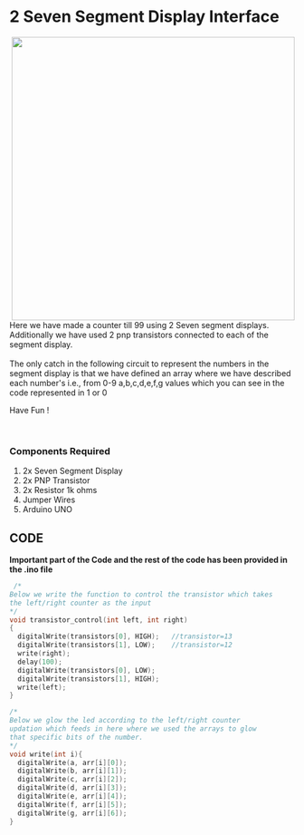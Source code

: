 <h1>2 Seven Segment Display Interface</h1>

<div>
    <img width=500 align=right src="https://github.com/Curovearth/Dive-into-Electronics/blob/main/Intermediate%201/04-2%20SSD%20Counter/2ssd.gif">
    <p>Here we have made a counter till 99 using 2 Seven segment displays. Additionally we have used 2 pnp transistors connected to each of the segment display.<br><br>The only catch in the following circuit to represent the numbers in the segment display is that we have defined an array where we have described each number's i.e., from 0-9 a,b,c,d,e,f,g values which you can see in the code represented in 1 or 0</p>
    <p>Have Fun !</p>
</div>  <br>   
 

<div>
  <h3>Components Required</h3>
  <ol>
    <li>2x Seven Segment Display</li>
    <li>2x PNP Transistor</li>
    <li>2x Resistor 1k ohms</li>
    <li>Jumper Wires</li>
    <li>Arduino UNO</li>
  </ol>
    
</div>


  
## CODE

<b>Important part of the Code and the rest of the code has been provided in the .ino file</b>

```C++
 /*
Below we write the function to control the transistor which takes
the left/right counter as the input
*/
void transistor_control(int left, int right)
{
  digitalWrite(transistors[0], HIGH);	//transistor=13
  digitalWrite(transistors[1], LOW);	//transistor=12
  write(right);
  delay(100);
  digitalWrite(transistors[0], LOW);
  digitalWrite(transistors[1], HIGH);
  write(left);
}

/*
Below we glow the led according to the left/right counter
updation which feeds in here where we used the arrays to glow
that specific bits of the number.
*/
void write(int i){
  digitalWrite(a, arr[i][0]);
  digitalWrite(b, arr[i][1]);
  digitalWrite(c, arr[i][2]);
  digitalWrite(d, arr[i][3]);
  digitalWrite(e, arr[i][4]);
  digitalWrite(f, arr[i][5]);
  digitalWrite(g, arr[i][6]);
}
```
